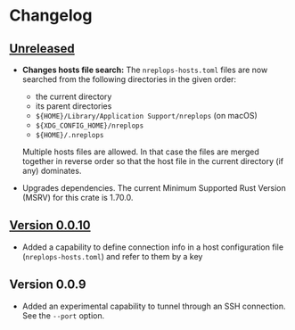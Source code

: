 # Changelog

## [Unreleased][unreleased]

- **Changes hosts file search:** The `nreplops-hosts.toml` files are now
  searched from the following directories in the given order:

  - the current directory
  - its parent directories
  - `${HOME}/Library/Application Support/nreplops` (on macOS)
  - `${XDG_CONFIG_HOME}/nreplops`
  - `${HOME}/.nreplops`

  Multiple hosts files are allowed.  In that case the files are merged together
  in reverse order so that the host file in the current directory (if any)
  dominates.

- Upgrades dependencies.  The current Minimum Supported Rust Version (MSRV)
  for this crate is 1.70.0.

[unreleased]: https://github.com/mjhanninen/nreplops-tool/compare/v0.0.10...main

## [Version 0.0.10][v0.0.10]

- Added a capability to define connection info in a host configuration file
  (`nreplops-hosts.toml`) and refer to them by a key

[v0.0.10]: https://github.com/mjhanninen/nreplops-tool/compare/v0.0.9...v0.0.10

## Version 0.0.9

- Added an experimental capability to tunnel through an SSH connection.  See the
  `--port` option.

